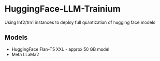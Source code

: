 # HuggingFace-LLM-Trainium
Using Inf2/trn1 instances to deploy full quantization of hugging face models

## Models
* HuggingFace Flan-T5 XXL - approx 50 GB model
* Meta LLaMa2 
